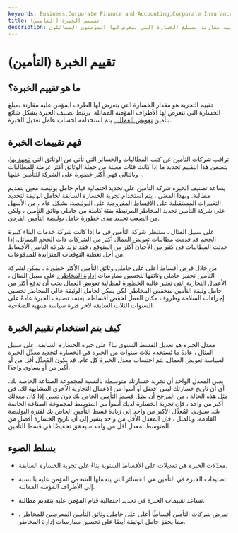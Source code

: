 ```yaml
---
keywords: Business,Corporate Finance and Accounting,Corporate Insurance
title: تقييم الخبرة (التأمين)
description: في مجال التأمين ، تقييم الخبرة هو مقدار الخسارة التي يتعرض لها الشخص المؤمن عليه مقارنة بمبلغ الخسارة التي يتعرض لها المؤمنون المماثلون.
---
```


# تقييم الخبرة (التأمين)
## ما هو تقييم الخبرة؟

تقييم التجربة هو مقدار الخسارة التي يتعرض لها الطرف المؤمن عليه مقارنة بمبلغ الخسارة التي تتعرض لها الأطراف المؤمنة المماثلة. يرتبط تصنيف الخبرة بشكل شائع بتأمين [تعويض العمال .](/workers-compensation) يتم استخدامه لحساب عامل تعديل الخبرة.

## فهم تقييمات الخبرة

تراقب شركات التأمين عن كثب المطالبات والخسائر التي تأتي من الوثائق التي [تتعهد بها](/underwriting). يتضمن هذا التقييم تحديد ما إذا كانت فئات معينة من حملة الوثائق أكثر عرضة للمطالبات ، وبالتالي فهي أكثر خطورة على الشركة للتأمين عليها.

يساعد تصنيف الخبرة شركة التأمين على تحديد احتمالية قيام حامل بوليصة معين بتقديم مطالبة. وبهذا المعنى ، يتم استخدام تجربة الخسارة السابقة لحامل الوثيقة لتحديد التغييرات المستقبلية على [الأقساط](/premium) المفروضة على البوليصة. بشكل عام ، من الأسهل على شركة التأمين تحديد المخاطر المرتبطة بفئة كاملة من حاملي وثائق التأمين ، ولكن من الصعب تحديد مدى خطورة حامل بوليصة التأمين الفردي.

على سبيل المثال ، ستنظر شركة التأمين في ما إذا كانت شركة خدمات البناء كبيرة الحجم قد قدمت مطالبات تعويض العمال أكثر من الشركات ذات الحجم المماثل. إذا حدثت المطالبات في كثير من الأحيان أكثر من المتوقع ، فقد تزيد شركة التأمين الأقساط من أجل تغطية التوقعات المتزايدة للمدفوعات.

من خلال فرض أقساط أعلى على حاملي وثائق التأمين الأكثر خطورة ، يمكن لشركة التأمين تحفيز حاملي وثائقها لتحسين ممارسات [إدارة المخاطر .](/riskmanagement) على سبيل المثال ، الأعمال التجارية التي تعتبر عالية الخطورة لمطالبة تعويض العمال يجب أن تدفع أكثر من حامل وثيقة التأمين منخفض المخاطر. لكن يمكن لحامل الوثيقة عالي المخاطر تحسين إجراءات السلامة وظروف مكان العمل لخفض أقساطه. يعتمد تصنيف الخبرة عادةً على السنوات الثلاث السابقة لآخر فترة سياسة منتهية الصلاحية.

## كيف يتم استخدام تقييم الخبرة

معدل الخبرة هو تعديل القسط السنوي بناءً على خبرة الخسارة السابقة. على سبيل المثال ، عادةً ما تُستخدم ثلاث سنوات من الخبرة في الخسارة لتحديد معدِّل الخبرة لسياسة تعويض العمال. يتم احتساب معدل الخبرة كل عام. قد يكون المُعدِّل أقل من أو أكبر من أو يساوي واحدًا.

يعني المعدل الواحد أن تجربة خسارتك متوسطة بالنسبة لمجموعة الصناعة الخاصة بك. أي أن تاريخ خسارتك ليس أفضل أو أسوأ من الأعمال التجارية الأخرى المشابهة لك. في مثل هذه الحالة ، من المرجح أن يظل قسط التأمين الخاص بك دون تغيير. إذا كان معدلك أكبر من واحد ، فإن تجربة الخسارة لديك أسوأ من المتوسط لمجموعة الصناعة الخاصة بك. سيؤدي المُعدِّل الأكبر من واحد إلى زيادة قسط التأمين الخاص بك لفترة البوليصة القادمة. وبالمثل ، فإن المعدل الأقل من واحد يشير إلى أن تاريخ الخسارة أفضل من المتوسط. معدل أقل من واحد سيحقق تخفيضًا في قسط التأمين.

## يسلط الضوء

- معدّلات الخبرة هي تعديلات على الأقساط السنوية بناءً على تجربة الخسارة السابقة.

- تصنيفات الخبرة في التأمين هي الخسائر التي يتحملها الشخص المؤمن عليه بالنسبة إلى الأطراف المؤمنة المماثلة.

- تساعد تقييمات الخبرة في تحديد احتمالية قيام المؤمن عليه بتقديم مطالبة.

- تفرض شركات التأمين أقساطًا أعلى على حاملي وثائق التأمين المعرضين للمخاطر ، مما يحفز حامل الوثيقة أيضًا على تحسين ممارسات إدارة المخاطر.

